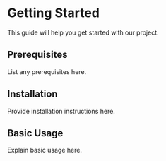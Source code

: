 # Getting Started

This guide will help you get started with our project.

## Prerequisites

List any prerequisites here.

## Installation

Provide installation instructions here.

## Basic Usage

Explain basic usage here.

